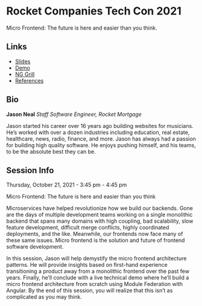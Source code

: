 # Rocket Companies Tech Con 2021

Micro Frontend: The future is here and easier than you think.


## Links

- [Slides](./slides.pdf)
- [Demo](./DEMO.md)
- [NG Grill](https://github.com/jtneal/ng-grill)
- [References](./REFERENCES.md)

## Bio

**Jason Neal** _Staff Software Engineer, Rocket Mortgage_

Jason started his career over 16 years ago building websites for musicians. He’s worked with over a dozen industries including education, real estate, healthcare, news, radio, finance, and more. Jason has always had a passion for building high quality software. He enjoys pushing himself, and his teams, to be the absolute best they can be.

## Session Info

Thursday, October 21, 2021 - 3:45 pm - 4:45 pm

Micro Frontend: The future is here and easier than you think

Microservices have helped revolutionize how we build our backends. Gone are the days of multiple development teams working on a single monolithic backend that spans many domains with high coupling, bad scalability, slow feature development, difficult merge conflicts, highly coordinated deployments, and the like. Meanwhile, our frontends now face many of these same issues. Micro frontend is the solution and future of frontend software development.

In this session, Jason will help demystify the micro frontend architecture patterns. He will provide insights based on first-hand experience transitioning a product away from a monolithic frontend over the past few years. Finally, he’ll conclude with a live technical demo where he’ll build a micro frontend architecture from scratch using Module Federation with Angular. By the end of this session, you will realize that this isn’t as complicated as you may think.
